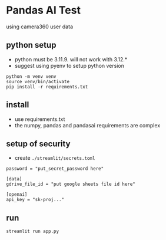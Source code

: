 # Pandas AI Test

using camera360 user data

## python setup

* python must be 3.11.9.  will not work
with 3.12.*
* suggest using pyenv to setup python version

```text
python -m venv venv
source venv/bin/activate
pip install -r requirements.txt
```

## install

* use requirements.txt
* the numpy, pandas and pandasai requirements are complex

## setup of security

* create `./streamlit/secrets.toml`

```text
password = "put_secret_password here"

[data]
gdrive_file_id = "put google sheets file id here"

[openai]
api_key = "sk-proj..."
```

## run

`streamlit run app.py`
